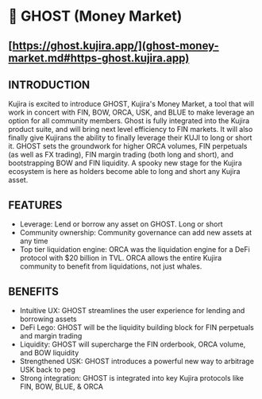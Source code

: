 # 👻 GHOST (Money Market)

## [https://ghost.kujira.app/](ghost-money-market.md#https-ghost.kujira.app)

## INTRODUCTION

Kujira is excited to introduce GHOST, Kujira's Money Market, a tool that will work in concert with FIN, BOW, ORCA, USK, and BLUE to make leverage an option for all community members. Ghost is fully integrated into the Kujira product suite, and will bring next level efficiency to FIN markets. It will also finally give Kujirans the ability to finally leverage their KUJI to long or short it. GHOST sets the groundwork for higher ORCA volumes, FIN perpetuals (as well as FX trading), FIN margin trading (both long and short), and bootstrapping BOW and FIN liquidity. A spooky new stage for the Kujira ecosystem is here as holders become able to long and short any Kujira asset.

## FEATURES

* Leverage: Lend or borrow any asset on GHOST. Long or short
* Community ownership: Community governance can add new assets at any time
* Top tier liquidation engine: ORCA was the liquidation engine for a DeFi protocol with $20 billion in TVL. ORCA allows the entire Kujira community to benefit from liquidations, not just whales.

## BENEFITS

* Intuitive UX: GHOST streamlines the user experience for lending and borrowing assets
* DeFi Lego: GHOST will be the liquidity building block for FIN perpetuals and margin trading
* Liquidity: GHOST will supercharge the FIN orderbook, ORCA volume, and BOW liquidity
* Strengthened USK: GHOST introduces a powerful new way to arbitrage USK back to peg
* Strong integration: GHOST is integrated into key Kujira protocols like FIN, BOW, BLUE, & ORCA



##
